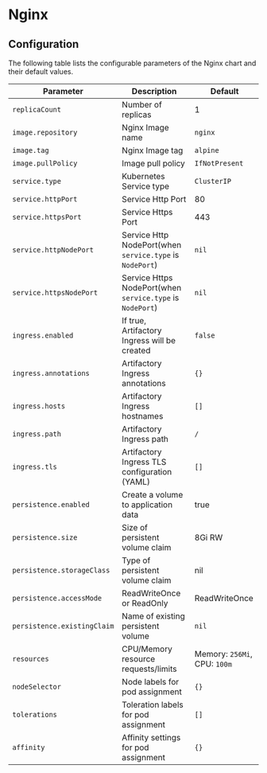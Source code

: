 # Nginx



## Configuration

The following table lists the configurable parameters of the Nginx chart and their default values.



| Parameter            | Description                                                  | Default         |
| -------------------- | ------------------------------------------------------------ | --------------- |
| `replicaCount` | Number of replicas | 1     |
| `image.repository` | Nginx Image name | `nginx` |
| `image.tag` | Nginx Image tag | `alpine` |
| `image.pullPolicy` | Image pull policy | `IfNotPresent` |
| `service.type` | Kubernetes Service type | `ClusterIP` |
| `service.httpPort` | Service Http Port | 80 |
| `service.httpsPort` | Service Https Port | 443 |
| `service.httpNodePort` | Service Http NodePort(when `service.type` is `NodePort`) | `nil` |
| `service.httpsNodePort` | Service Https NodePort(when `service.type` is `NodePort`) | `nil` |
| `ingress.enabled`           | If true, Artifactory Ingress will be created | `false` |
| `ingress.annotations`       | Artifactory Ingress annotations     | `{}` |
| `ingress.hosts`             | Artifactory Ingress hostnames       | `[]` |
| `ingress.path`             | Artifactory Ingress path       | `/` |
| `ingress.tls`               | Artifactory Ingress TLS configuration (YAML) | `[]` |
| `persistence.enabled` | Create a volume to application data | true |
| `persistence.size` | Size of persistent volume claim | 8Gi RW |
| `persistence.storageClass` | Type of persistent volume claim | nil |
| `persistence.accessMode` | ReadWriteOnce or ReadOnly | ReadWriteOnce |
| `persistence.existingClaim` | Name of existing persistent volume | `nil` |
| `resources` | CPU/Memory resource requests/limits | Memory: `256Mi`, CPU: `100m` |
| `nodeSelector` | Node labels for pod assignment | `{}` |
| `tolerations` | Toleration labels for pod assignment | `[]` |
| `affinity` | Affinity settings for pod assignment | `{}` |
